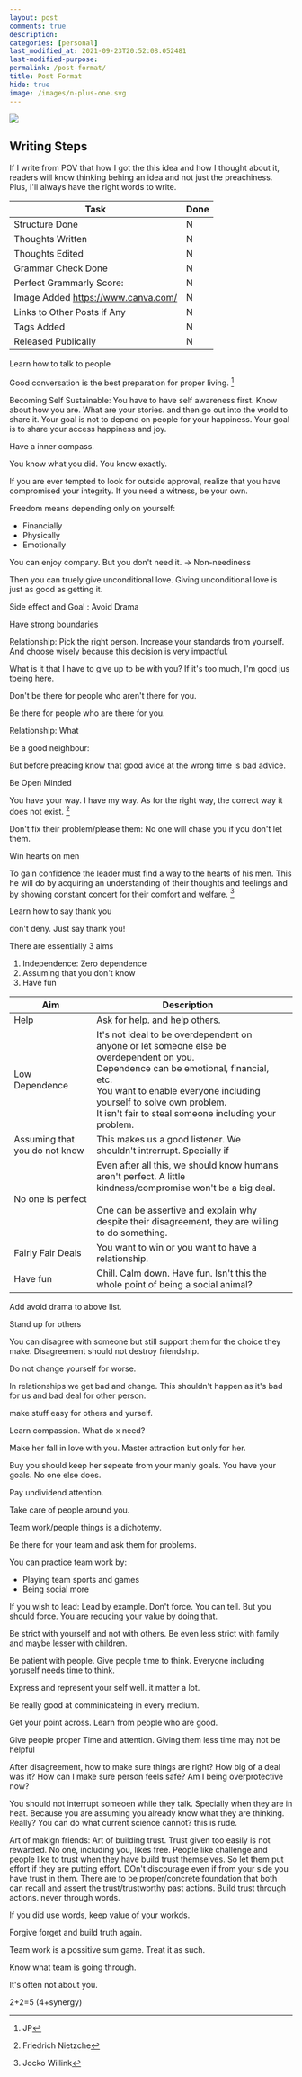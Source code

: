 ```yaml
---
layout: post
comments: true
description:
categories: [personal]
last_modified_at: 2021-09-23T20:52:08.052481
last-modified-purpose:
permalink: /post-format/
title: Post Format
hide: true
image: /images/n-plus-one.svg
---
```

![](/images/switch-jobs.jpg)

## Writing Steps

If I write from POV that how I got the this idea and how I thought about it, readers will know thinking behing an idea and not just the preachiness. Plus, I'll always have the right words to write.

| Task                        | Done |
|-----------------------------|------|
| Structure Done              | N    |
| Thoughts Written            | N    |
| Thoughts Edited             | N    |
| Grammar Check Done          | N    |
| Perfect Grammarly Score:    | N    |
| Image Added  https://www.canva.com/                | N    |
| Links to Other Posts if Any | N    |
| Tags Added                  | N    |
| Released Publically         | N    |


Learn how to talk to people

Good conversation is the best preparation for proper living. [^1]

Becoming Self Sustainable: 
You have to have self awareness first. Know about how you are. What are your stories. and then go out into the world to share it. Your goal is not to depend on people for your happiness. Your goal is to share your access happiness and joy.

Have a inner compass. 

You know what you did. You know exactly.

If you are ever tempted to look for outside approval, realize that you have compromised your integrity. If you need a witness, be your own.


Freedom means depending only on yourself:
- Financially
- Physically
- Emotionally

You can enjoy company. But you don't need it. -> Non-neediness

Then you can truely give unconditional love. Giving unconditional love is just as good as getting it.

Side effect and Goal : Avoid Drama


Have strong boundaries

Relationship: Pick the right person. Increase your standards from yourself. And choose wisely because this decision is very impactful.

 What is it that I have to give up to be with you? If it's too much, I'm good jus tbeing here.


 Don't be there for people who aren't there for you.

Be there for people who are there for you.

Relationship:
What 

Be a good neighbour:

But before preacing know that good avice at the wrong time is bad advice.

Be Open Minded

You have your way. I have my way. As for the right way, the correct way it does not exist. [^2]

Don't fix their problem/please them: No one will chase you if you don't let them.

Win hearts on men

To gain confidence the leader must find a way to the hearts of his men. This he will do by acquiring an understanding of their thoughts and feelings and by showing constant concert for their comfort and welfare. [^3]


Learn how to say thank you

don't deny. Just say thank you!


[^1]: JP
[^2]: Friedrich Nietzche
[^3]: Jocko Willink


There are essentially 3 aims
1. Independence: Zero dependence
2. Assuming that you don't know
3. Have fun

| Aim                           | Description                                                                                                                                                                                                                                                                   |   |
|-------------------------------|-------------------------------------------------------------------------------------------------------------------------------------------------------------------------------------------------------------------------------------------------------------------------------|---|
| Help                          | Ask for help. and help others.                                                                                                                                                                                                                                                |   |
| Low Dependence                | It's not ideal to be overdependent on anyone or let someone else be overdependent on you. <br>Dependence can be emotional, financial, etc.<br>You want to enable everyone including yourself to solve own problem.<br>It isn't fair to steal someone including your problem.  |   |
| Assuming that you do not know | This makes us a good listener. We shouldn't intrerrupt. Specially if                                                                                                                                                                                                          |   |
| No one is perfect             | Even after all this, we should know humans aren't perfect. A little kindness/compromise won't be a big deal. <br><br>One can be assertive and explain why despite their disagreement, they are willing to do something.                                                       |   |
| Fairly Fair Deals             | You want to win or you want to have a relationship.                                                                                                                                                                                                                           |   |
| Have fun                      | Chill. Calm down. Have fun. Isn't this the whole point of being a social animal?                                                                                                                                                                                              |   |

Add avoid drama to above list.




Stand up for others

You can disagree with someone but still support them for the choice they make. Disagreement should not destroy friendship.


Do not change yourself for worse.

In relationships we get bad and change. This shouldn't happen as it's bad for us and bad deal for other person.

make stuff easy for others and yurself.

Learn compassion. What do x need?


Make her fall in love with you. Master attraction but only for her.

Buy you should keep her sepeate from your manly goals. You have your goals. No one else does.

Pay undividend attention.

Take care of people around you.

Team work/people things is a dichotemy.

Be there for your team and ask them for problems.


You can practice team work by:
- Playing team sports and games
- Being social more



If you wish to lead:
Lead by example. Don't force. You can tell. But you should force. You are reducing your value by doing that.

Be strict with yourself and not with others. Be even less strict with family and maybe lesser with children.

Be patient with people. Give people time to think. Everyone including yoruself needs time to think.


Express and represent your self well. it matter a lot.


Be really good at comminicateing in every medium.

Get your point across. Learn from people who are good.

Give people proper Time and attention. Giving them less time may not be helpful



After disagreement, how to make sure things are right?
How big of a deal was it?
How can I make sure person feels safe?
Am I being overprotective now?


You should not interrupt someoen while they talk. Specially when they are in heat. Because you are assuming you already know what they are thinking. Really? You can do what current science cannot? this is rude.


Art of makign friends: Art of building trust.
Trust given too easily is not rewarded. No one, including you, likes free. People like challenge and people like to trust when they have build trust themselves. So let them put effort if they are putting effort. DOn't discourage even if from your side you have trust in them. There are to be proper/concrete foundation that both can recall and assert the trust/trustworthy past actions. Build trust through actions. never through words.

If you did use words, keep value of your workds.


Forgive forget and build truth again.

Team work is a possitive sum game. Treat it as such.


Know what team is going through.

It's often not about you.


2+2=5 (4+synergy)